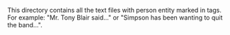 This directory contains all the text files with person entity marked in <N></N> tags. For example: "Mr. <N>Tony Blair</N> said..." or "<N>Simpson</N> has been wanting to quit the band...".